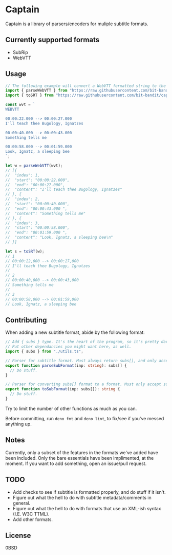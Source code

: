 # Captain

Captain is a library of parsers/encoders for muliple subtitle formats.

## Currently supported formats

- SubRip
- WebVTT

## Usage

```ts
// The following example will convert a WebVTT formatted string to the SRT format
import { parseWebVTT } from "https://raw.githubusercontent.com/bit-bandit/captain/main/webvtt.ts";
import { toSRT } from "https://raw.githubusercontent.com/bit-bandit/captain/main/srt.ts";

const wvt = `
WEBVTT

00:00:22.000 --> 00:00:27.000
I'll teach thee Bugology, Ignatzes

00:00:40.000 --> 00:00:43.000 
Something tells me

00:00:58.000 --> 00:01:59.000 
Look, Ignatz, a sleeping bee
`;

let w = parseWebVTT(wvt);
// [{
//  "index": 1,
//  "start": "00:00:22.000",
//  "end": "00:00:27.000",
//  "content": "I'll teach thee Bugology, Ignatzes"
// }, {
//  "index": 2,
//  "start": "00:00:40.000",
//  "end": "00:00:43.000 ",
//  "content": "Something tells me"
// }, {
//  "index": 3,
//  "start": "00:00:58.000",
//  "end": "00:01:59.000 ",
//  "content": "Look, Ignatz, a sleeping bee\n"
// }]

let s = toSRT(w);
// 1
// 00:00:22,000 --> 00:00:27,000
// I'll teach thee Bugology, Ignatzes
//
// 2
// 00:00:40,000 --> 00:00:43,000
// Something tells me
//
// 3
// 00:00:58,000 --> 00:01:59,000
// Look, Ignatz, a sleeping bee
```

## Contributing

When adding a new subtitle format, abide by the following format:

```ts
// Add { subs } type. It's the heart of the program, so it's pretty darn important.
// Put other dependancies you might want here, as well.
import { subs } from "./utils.ts";

// Parser for subtitle format. Must always return subs[], and only accept strings.
export function parseSubFormat(inp: string): subs[] {
  // Do stuff.
}

// Parser for converting subs[] format to a format. Must only accept subs[], and always return string.
export function toSubFormat(inp: subs[]): string {
  // Do stuff.
}
```

Try to limit the number of other functions as much as you can.

Before committing, run `deno fmt` and `deno lint`, to fix/see if you've messed
anything up.

## Notes

Currently, only a subset of the features in the formats we've added have been
included. Only the bare essentials have been implimented, at the moment. If you
want to add something, open an issue/pull request.

## TODO

- Add checks to see if subtitle is formatted properly, and do stuff if it isn't.
- Figure out what the hell to do with subtitle metadata/comments in general.
- Figure out what the hell to do with formats that use an XML-ish syntax (I.E.
  W3C TTML).
- Add other formats.

## License

0BSD
